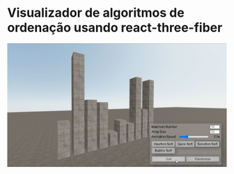 # Visualizador de algoritmos de ordenação usando react-three-fiber

![Demo](/media/sorting-algorithms-visualizer-demo.gif)
